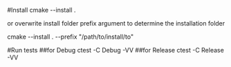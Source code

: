 #Install 
cmake --install . 

or overwrite install folder prefix argument to determine the installation folder

cmake --install . --prefix "/path/to/install/to"

#Run tests
##for Debug
ctest -C Debug -VV
##for Release
ctest -C Release -VV